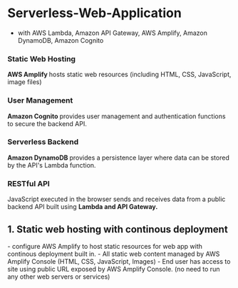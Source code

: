 # Serverless-Web-Application
* with AWS Lambda, Amazon API Gateway, AWS Amplify, Amazon DynamoDB, Amazon Cognito

<h3> Static Web Hosting </h3>

<b> AWS Amplify </b> hosts static web resources (including HTML, CSS, JavaScript, image files)

<h3> User Management </h3>

<b> Amazon Cognito </b> provides user management and authentication functions to secure the backend API.


<h3> Serverless Backend </h3>

<b> Amazon DynamoDB </b> provides a persistence layer where data can be stored by the API's Lambda function.


<h3> RESTful API </h3>

JavaScript executed in the browser sends and receives data from a public backend API built using <b> Lambda and API Gateway.</b>



<h2> 1. Static web hosting with continous deployment </h2>
- configure AWS Amplify to host static resources for web app with continous deployment built in. 
- All static web content managed by AWS Amplify Console (HTML, CSS, JavaScript, Images)
- End user has access to site using public URL exposed by AWS Amplify Console. (no need to run any other web servers or services)
